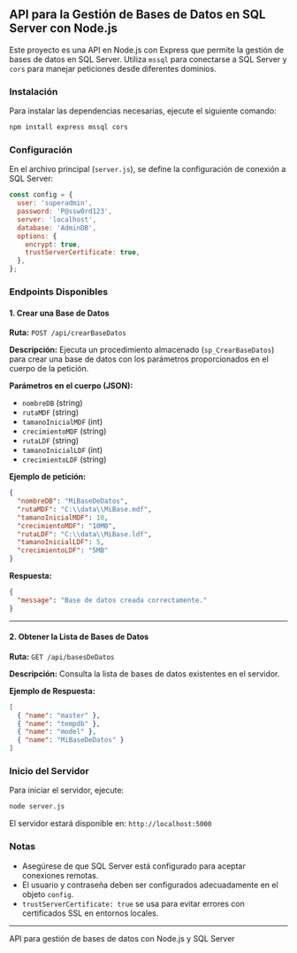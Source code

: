 ## API para la Gestión de Bases de Datos en SQL Server con Node.js

Este proyecto es una API en Node.js con Express que permite la gestión de bases de datos en SQL Server. Utiliza `mssql` para conectarse a SQL Server y `cors` para manejar peticiones desde diferentes dominios.

### Instalación
Para instalar las dependencias necesarias, ejecute el siguiente comando:

```sh
npm install express mssql cors
```

### Configuración
En el archivo principal (`server.js`), se define la configuración de conexión a SQL Server:

```js
const config = {
  user: 'superadmin',
  password: 'P@ssw0rd123',
  server: 'localhost',
  database: 'AdminDB',
  options: {
    encrypt: true,
    trustServerCertificate: true,
  },
};
```

### Endpoints Disponibles

#### 1. Crear una Base de Datos
**Ruta:** `POST /api/crearBaseDatos`

**Descripción:**
Ejecuta un procedimiento almacenado (`sp_CrearBaseDatos`) para crear una base de datos con los parámetros proporcionados en el cuerpo de la petición.

**Parámetros en el cuerpo (JSON):**
- `nombreDB` (string)
- `rutaMDF` (string)
- `tamanoInicialMDF` (int)
- `crecimientoMDF` (string)
- `rutaLDF` (string)
- `tamanoInicialLDF` (int)
- `crecimientoLDF` (string)

**Ejemplo de petición:**
```json
{
  "nombreDB": "MiBaseDeDatos",
  "rutaMDF": "C:\\data\\MiBase.mdf",
  "tamanoInicialMDF": 10,
  "crecimientoMDF": "10MB",
  "rutaLDF": "C:\\data\\MiBase.ldf",
  "tamanoInicialLDF": 5,
  "crecimientoLDF": "5MB"
}
```

**Respuesta:**
```json
{
  "message": "Base de datos creada correctamente."
}
```

---

#### 2. Obtener la Lista de Bases de Datos
**Ruta:** `GET /api/basesDeDatos`

**Descripción:**
Consulta la lista de bases de datos existentes en el servidor.

**Ejemplo de Respuesta:**
```json
[
  { "name": "master" },
  { "name": "tempdb" },
  { "name": "model" },
  { "name": "MiBaseDeDatos" }
]
```

### Inicio del Servidor
Para iniciar el servidor, ejecute:
```sh
node server.js
```

El servidor estará disponible en: `http://localhost:5000`

### Notas
- Asegúrese de que SQL Server está configurado para aceptar conexiones remotas.
- El usuario y contraseña deben ser configurados adecuadamente en el objeto `config`.
- `trustServerCertificate: true` se usa para evitar errores con certificados SSL en entornos locales.

---
API para gestión de bases de datos con Node.js y SQL Server

